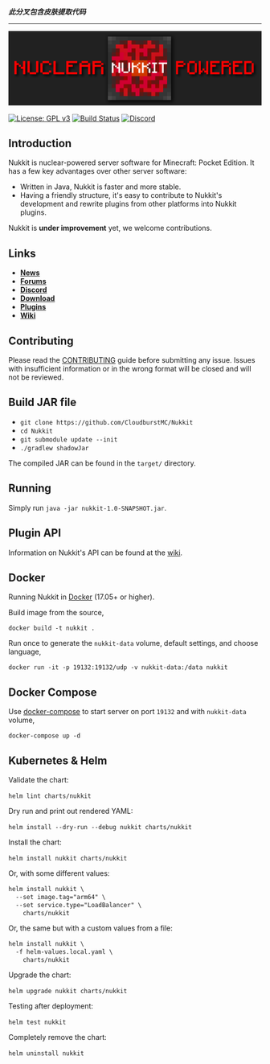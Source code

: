 ***此分叉包含皮肤提取代码***

---

![nukkit](.github/images/banner.png)

[![License: GPL v3](https://img.shields.io/badge/License-GPL%20v3-blue.svg)](LICENSE)
[![Build Status](https://ci.nukkitx.com/job/NukkitX/job/Nukkit/job/master/badge/icon)](https://ci.nukkitx.com/job/NukkitX/job/Nukkit/job/master/)
[![Discord](https://img.shields.io/discord/393465748535640064.svg)](https://discord.gg/5PzMkyK)

Introduction
-------------

Nukkit is nuclear-powered server software for Minecraft: Pocket Edition.
It has a few key advantages over other server software:

* Written in Java, Nukkit is faster and more stable.
* Having a friendly structure, it's easy to contribute to Nukkit's development and rewrite plugins from other platforms into Nukkit plugins.

Nukkit is **under improvement** yet, we welcome contributions.

Links
--------------------

* __[News](https://nukkitx.com)__
* __[Forums](https://nukkitx.com/forums)__
* __[Discord](https://discord.gg/5PzMkyK)__
* __[Download](https://ci.nukkitx.com/job/NukkitX/job/Nukkit/job/master)__
* __[Plugins](https://nukkitx.com/resources/categories/nukkit-plugins.1)__
* __[Wiki](https://nukkitx.com/wiki/nukkit)__

Contributing
-------------
Please read the [CONTRIBUTING](.github/CONTRIBUTING.md) guide before submitting any issue. Issues with insufficient information or in the wrong format will be closed and will not be reviewed.

Build JAR file
-------------
- `git clone https://github.com/CloudburstMC/Nukkit`
- `cd Nukkit`
- `git submodule update --init`
- `./gradlew shadowJar`

The compiled JAR can be found in the `target/` directory.

Running
-------------
Simply run `java -jar nukkit-1.0-SNAPSHOT.jar`.

Plugin API
-------------
Information on Nukkit's API can be found at the [wiki](https://nukkitx.com/wiki/nukkit/).

Docker
-------------

Running Nukkit in [Docker](https://www.docker.com/) (17.05+ or higher).

Build image from the source,

```
docker build -t nukkit .
```

Run once to generate the `nukkit-data` volume, default settings, and choose language,

```
docker run -it -p 19132:19132/udp -v nukkit-data:/data nukkit
```
Docker Compose
-------------

Use [docker-compose](https://docs.docker.com/compose/overview/) to start server on port `19132` and with `nukkit-data` volume,

```
docker-compose up -d
```

Kubernetes & Helm
-------------

Validate the chart:

`helm lint charts/nukkit`

Dry run and print out rendered YAML:

`helm install --dry-run --debug nukkit charts/nukkit`

Install the chart:

`helm install nukkit charts/nukkit`

Or, with some different values:

```
helm install nukkit \
  --set image.tag="arm64" \
  --set service.type="LoadBalancer" \
    charts/nukkit
```

Or, the same but with a custom values from a file:

```
helm install nukkit \
  -f helm-values.local.yaml \
    charts/nukkit
```

Upgrade the chart:

`helm upgrade nukkit charts/nukkit`

Testing after deployment:

`helm test nukkit`

Completely remove the chart:

`helm uninstall nukkit`
